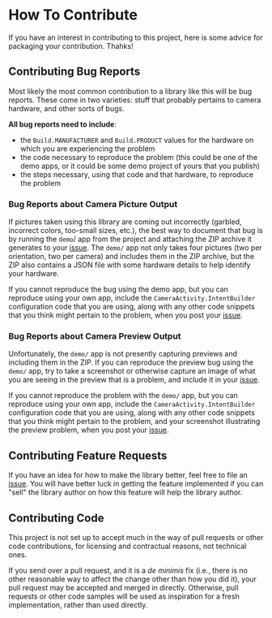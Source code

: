 # How To Contribute

If you have an interest in contributing to this project, here is some advice for packaging your contribution. Thahks!

## Contributing Bug Reports

Most likely the most common contribution to a library like this will be bug reports. These come in two varieties: stuff that
probably pertains to camera hardware, and other sorts of bugs.

**All bug reports need to include**:

- the `Build.MANUFACTURER` and `Build.PRODUCT` values for the hardware on which you are experiencing the problem
- the code necessary to reproduce the problem (this could be one of the demo apps, or it could be some demo project of yours that you publish)
- the steps necessary, using that code and that hardware, to reproduce the problem

### Bug Reports about Camera Picture Output

If pictures taken using this library are coming out incorrectly (garbled, incorrect colors, too-small sizes, etc.), the
best way to document that bug is by running the `demo`/ app from the project and attaching the ZIP archive it generates
to your [issue](https://github.com/commonsguy/cwac-cam2/issues). The `demo/` app not only takes four pictures (two per
orientation, two per camera) and includes them in the ZIP archive, but the ZIP also contains a JSON file with some
hardware details to help identify your hardware.

If you cannot reproduce the bug using the demo app, but you can reproduce using your own app, include the
`CameraActivity.IntentBuilder` configuration code that you are using, along with any other code snippets that you think
might pertain to the problem, when you post your [issue](https://github.com/commonsguy/cwac-cam2/issues).

### Bug Reports about Camera Preview Output

Unfortunately, the `demo/` app is not presently capturing previews and including them in the ZIP. If you can
reproduce the preview bug using the `demo/` app, try to take a screenshot or otherwise capture an image of what
you are seeing in the preview that is a problem, and include it in your
[issue](https://github.com/commonsguy/cwac-cam2/issues).

If you cannot reproduce the problem with the `demo/` app, but you can reproduce using your own app, include the
`CameraActivity.IntentBuilder` configuration code that you are using, along with any other code snippets that you think
might pertain to the problem, and your screenshot illustrating the preview problem,
when you post your [issue](https://github.com/commonsguy/cwac-cam2/issues).

## Contributing Feature Requests

If you have an idea for how to make the library better, feel free to file an [issue](https://github.com/commonsguy/cwac-cam2/issues).
You will have better luck in getting the feature implemented if you can "sell" the library author
on how this feature will help the library author.

## Contributing Code

This project is not set up to accept much in the way of pull requests or other code contributions, for
licensing and contractual reasons, not technical ones.

If you send over a pull request, and it is a *de minimis* fix (i.e., there is no other reasonable way to
affect the change other than how you did it), your pull request may be accepted and merged in directly.
Otherwise, pull requests or other code samples will be used as inspiration for a fresh implementation,
rather than used directly.
